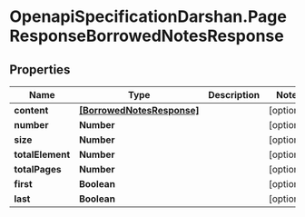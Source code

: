 # OpenapiSpecificationDarshan.PageResponseBorrowedNotesResponse

## Properties

Name | Type | Description | Notes
------------ | ------------- | ------------- | -------------
**content** | [**[BorrowedNotesResponse]**](BorrowedNotesResponse.md) |  | [optional] 
**number** | **Number** |  | [optional] 
**size** | **Number** |  | [optional] 
**totalElement** | **Number** |  | [optional] 
**totalPages** | **Number** |  | [optional] 
**first** | **Boolean** |  | [optional] 
**last** | **Boolean** |  | [optional] 


